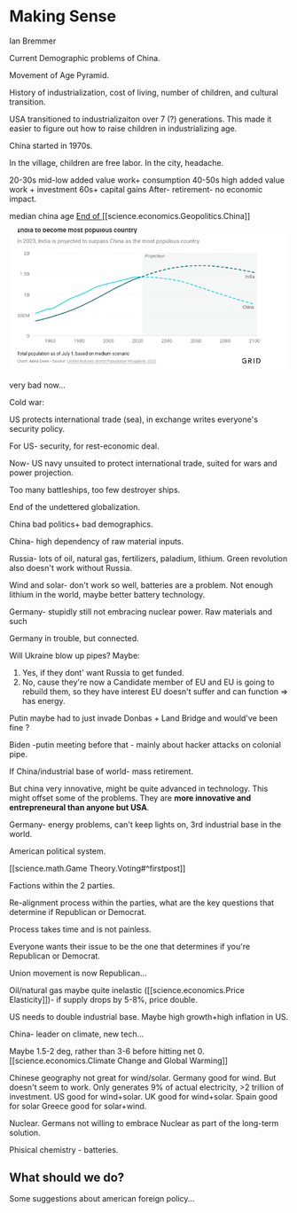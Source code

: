 
# Making Sense

Ian Bremmer


Current Demographic problems of China.

Movement of Age Pyramid.

History of industrialization, cost of living, number of children, and cultural transition.

USA transitioned to industrializaiton over 7 (?) generations. This made it easier to figure out how to raise children in industrializing age.

China started in 1970s. 

In the village, children are free labor.
In the city, headache.

20-30s mid-low added value work+ consumption
40-50s high added value work + investment
60s+ capital gains
After- retirement- no economic impact.

median china age
[End of ](https://www.grid.news/story/global/2022/07/12/the-end-of-chinas-population-boom-has-arrived-how-will-the-countrys-changing-demographics-shape-its-future/)
[[science.economics.Geopolitics.China]]

![](/assets/images/2022-07-16-21-42-13.png)

very bad now...

Cold war:

US protects international trade (sea), in exchange writes everyone's security policy. 

For US- security, for rest-economic deal.

Now- US navy unsuited to protect international trade, suited for wars and power projection.

Too many battleships, too few destroyer ships.

End of the undettered globalization.

China bad politics+ bad demographics.


China- high dependency of raw material inputs.

Russia- lots of oil, natural gas, fertilizers, paladium, lithium.
Green revolution also doesn't work without Russia.


Wind and solar- don't work so well, batteries are a problem.
Not enough lithium in the world, maybe better battery technology.

Germany- stupidly still not embracing nuclear power.
Raw materials and such

Germany in trouble, but connected.

Will Ukraine blow up pipes? Maybe:

1. Yes, if they dont' want Russia to get funded.
2. No, cause they're now a Candidate member of EU and EU is going to rebuild them, so they have interest EU doesn't suffer and can function => has energy.

Putin maybe had to just invade Donbas + Land Bridge and would've been fine ?

Biden -putin meeting before that - mainly about hacker attacks on colonial pipe.

If China/industrial base of world- mass retirement.


But china very innovative, might be quite advanced in technology. This might offset some of the problems.
They are **more innovative and entrepreneural than anyone but USA**.

Germany- energy problems, can't keep lights on, 3rd industrial base in the world.




American political system.

[[science.math.Game Theory.Voting#^firstpost]]

Factions within the 2 parties. 

Re-alignment process within the parties, what are the key questions that determine if Republican or Democrat.

Process takes time and is not painless.

Everyone wants their issue to be the one that determines if you're Republican or Democrat.

Union movement is now Republican...


Oil/natural gas maybe quite inelastic ([[science.economics.Price Elasticity]])- if supply drops by 5-8%, price double.

US needs to double industrial base.
Maybe high growth+high inflation in US.

China- leader on climate, new tech...

Maybe 1.5-2 deg, rather than 3-6 before hitting net 0.
[[science.economics.Climate Change and Global Warming]]

Chinese geography not great for wind/solar.
Germany good for wind. But doesn't seem to work. Only generates 9% of actual electricity, >2 trillion of investment.
US good for wind+solar.
UK good for wind+solar.
Spain good for solar
Greece good for solar+wind.


Nuclear. Germans not willing to embrace Nuclear as part of the long-term solution.

Phisical chemistry - batteries.

## What should we do?
Some suggestions about american foreign policy...
